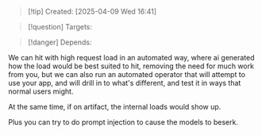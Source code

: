 
>[!tip] Created: [2025-04-09 Wed 16:41]

>[!question] Targets: 

>[!danger] Depends: 

We can hit with high request load in an automated way, where ai generated how the load would be best suited to hit, removing the need for much work from you, but we can also run an automated operator that will attempt to use your app, and will drill in to what's different, and test it in ways that normal users might.

At the same time, if on artifact, the internal loads would show up.

Plus you can try to do prompt injection to cause the models to beserk.